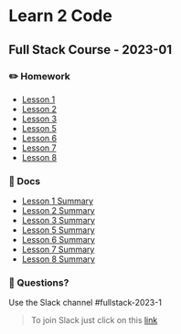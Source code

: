 # Learn 2 Code

## Full Stack Course - 2023-01

### ✏️ Homework

- [Lesson 1](homework/lesson_1.md)
- [Lesson 2](homework/lesson_2.md)
- [Lesson 3](homework/lesson_3.md)
- [Lesson 5](homework/lesson_5.md)
- [Lesson 6](homework/lesson_6.md)
- [Lesson 7](homework/lesson_7.md)
- [Lesson 8](homework/lesson_8.md)

### 📄 Docs

- [Lesson 1 Summary](docs/lesson_1_variables.md)
- [Lesson 2 Summary](docs/lesson_2_if_only.md)
- [Lesson 3 Summary](docs/lesson_3_conditions.md)
- [Lesson 5 Summary](docs/lesson_5_while_and_for.md)
- [Lesson 6 Summary](docs/lesson_6_dinge.md)
- [Lesson 7 Summary](docs/lesson_7_functions.md)
- [Lesson 8 Summary](docs/lesson_8.md)

### 🤔 Questions?

Use the Slack channel #fullstack-2023-1

> To join Slack just click on this [link](https://hamburgcodingschool.slack.com/join/shared_invite/enQtMjczNDI3OTE4NzIwLTE2ZmNkNDk5YTg3MDFlOTY2ZmU2YzU5YTU4MTNhNDg4MTRhNTMwYzFiNTdlOTdhYzllYzg5YmVkYzljNWExY2U#/)
